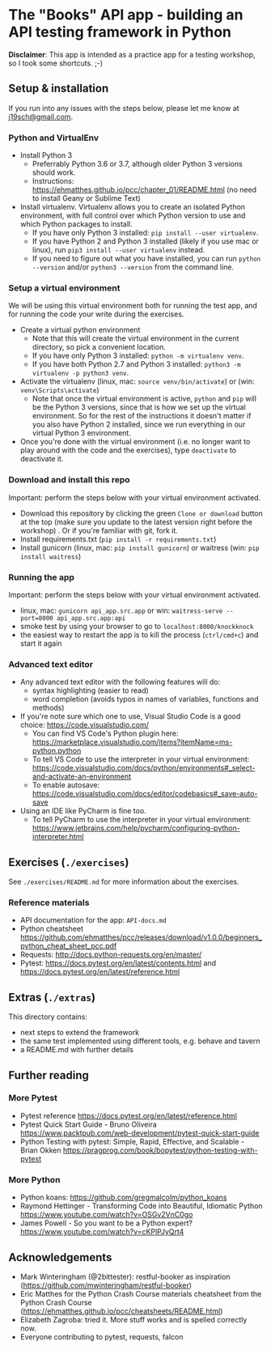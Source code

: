 # The "Books" API app - building an API testing framework in Python

**Disclaimer**: 
This app is intended as a practice app for a testing workshop, so I took some shortcuts. ;-)


## Setup & installation

If you run into any issues with the steps below, please let me know at j19sch@gmail.com.

### Python and VirtualEnv
- Install Python 3
    - Preferrably Python 3.6 or 3.7, although older Python 3 versions should work.
    - Instructions: https://ehmatthes.github.io/pcc/chapter_01/README.html (no need to install Geany or Sublime Text)
- Install virtualenv. Virtualenv allows you to create an isolated Python environment, with full control over which Python version to use and which Python packages to install.
    - If you have only Python 3 installed: `pip install --user virtualenv`. 
    - If you have Python 2 and Python 3 installed (likely if you use mac or linux), run `pip3 install --user virtualenv` instead.
    - If you need to figure out what you have installed, you can run `python --version` and/or `python3 --version` from the command line.

### Setup a virtual environment
We will be using this virtual environment both for running the test app, and for running the code your
write during the exercises.
 
- Create a virtual python environment
	- Note that this will create the virtual environment in the current directory, so pick a convenient location.
    - If you have only Python 3 installed: `python -m virtualenv venv`.
	- If you have both Python 2.7 and Python 3 installed: `python3 -m virtualenv -p python3 venv`.
- Activate the virtualenv (linux, mac: `source venv/bin/activate`) or (win: `venv\Scripts\activate`)
    - Note that once the virtual environment is active, `python` and `pip` will be the Python 3 versions, since that is how we set up the virtual environment.
    So for the rest of the instructions it doesn't matter if you also have Python 2 installed, since we run everything in our virtual Python 3 environment.
- Once you're done with the virtual environment (i.e. no longer want to play around with the code and the exercises), type `deactivate`
to deactivate it.

### Download and install this repo
Important: perform the steps below with your virtual environment activated.

- Download this repository by clicking the green `Clone or download` button at the top (make sure you update to
the latest version right before the workshop) . Or if you're familiar with git, fork it.
- Install requirements.txt (`pip install -r requirements.txt`)
- Install gunicorn (linux, mac: `pip install gunicorn`) or
waitress (win: `pip install waitress`)

### Running the app
Important: perform the steps below with your virtual environment activated.

- linux, mac: `gunicorn api_app.src.app` or win: `waitress-serve --port=8000 api_app.src.app:api`
- smoke test by using your browser to go to `localhost:8000/knockknock`
- the easiest way to restart the app is to kill the process (`ctrl/cmd+c`) and start it again

### Advanced text editor
- Any advanced text editor with the following features will do:
    - syntax highlighting (easier to read)
    - word completion (avoids typos in names of variables, functions and methods)
- If you're note sure which one to use, Visual Studio Code is a good choice: https://code.visualstudio.com/
    - You can find VS Code's Python plugin here: https://marketplace.visualstudio.com/items?itemName=ms-python.python
    - To tell VS Code to use the interpreter in your virtual environment: https://code.visualstudio.com/docs/python/environments#_select-and-activate-an-environment
    - To enable autosave: https://code.visualstudio.com/docs/editor/codebasics#_save-auto-save 
- Using an IDE like PyCharm is fine too.
    - To tell PyCharm to use the interpreter in your virtual environment: https://www.jetbrains.com/help/pycharm/configuring-python-interpreter.html



## Exercises  (`./exercises`)
See `./exercises/README.md` for more information about the exercises.

### Reference materials
- API documentation for the app: `API-docs.md`
- Python cheatsheet
https://github.com/ehmatthes/pcc/releases/download/v1.0.0/beginners_python_cheat_sheet_pcc.pdf
- Requests:
http://docs.python-requests.org/en/master/
- Pytest:
https://docs.pytest.org/en/latest/contents.html and https://docs.pytest.org/en/latest/reference.html



## Extras (`./extras`)

This directory contains:
- next steps to extend the framework
- the same test implemented using different tools, e.g. behave and tavern
- a README.md with further details



## Further reading

### More Pytest
- Pytest reference https://docs.pytest.org/en/latest/reference.html
- Pytest Quick Start Guide - Bruno Oliveira
https://www.packtpub.com/web-development/pytest-quick-start-guide
- Python Testing with pytest: Simple, Rapid, Effective, and Scalable - Brian Okken
https://pragprog.com/book/bopytest/python-testing-with-pytest

### More Python
- Python koans: https://github.com/gregmalcolm/python_koans
- Raymond Hettinger - Transforming Code into Beautiful, Idiomatic
Python https://www.youtube.com/watch?v=OSGv2VnC0go
- James Powell - So you want to be a Python expert? https://www.youtube.com/watch?v=cKPlPJyQrt4



## Acknowledgements
- Mark Winteringham (@2bittester): restful-booker as inspiration
(https://github.com/mwinteringham/restful-booker)
- Eric Matthes for the Python Crash Course materials cheatsheet from the Python Crash Course
(https://ehmatthes.github.io/pcc/cheatsheets/README.html)
- Elizabeth Zagroba: tried it. More stuff works and is spelled correctly now.
- Everyone contributing to pytest, requests, falcon
